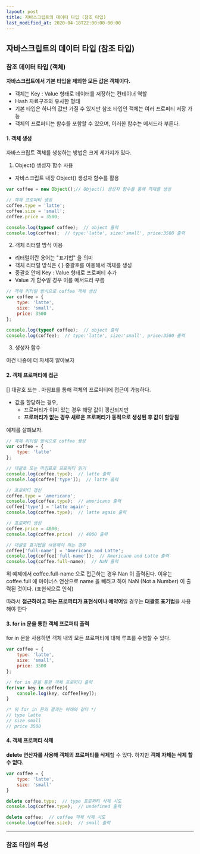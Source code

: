 ```yaml
---
layout: post
title: 자바스크립트의 데이터 타입 (참조 타입)
last_modified_at: 2020-04-18T22:00:00-00:00
---
```


## 자바스크립트의 데이터 타입 (참조 타입)

### 참조 데이터 타입 (객체)



**자바스크립트에서 기본 타입을 제외한 모든 값은 객체이다.**

- 객체는 Key : Value 형태로 데이터를 저장하는 컨테이너 역할
- Hash 자료구조와 유사한 형태
- 기본 타입은 하나의 값만 가질 수 있지만 참조 타입인 객체는 여러 프로퍼티 저장 가능
- 객체의 프로퍼티는 함수를 포함할 수 있으며,  이러한 함수는 메서드라 부른다.





#### 1. 객체 생성

자바스크립트 객체를 생성하는 방법은 크게 세가지가 있다.



1) Object() 생성자 함수 사용

- 자바스크립트 내장 Object() 생성자 함수를 활용

```javascript
var coffee = new Object();// Object() 생성자 함수를 통해 객체를 생성

// 객체 프로퍼티 생성
coffee.type = 'latte';
coffee.size = 'small';
coffee.price = 3500;

console.log(typeof coffee);  // object 출력
console.log(coffee);  // type:'latte', size:'small', price:3500 출력
```



2) 객체 리터럴 방식 이용

- 리터럴이란 용어는 "표기법" 을 의미
- 객체 리터럴 방식은 { } 중괄호를 이용해서 객체를 생성
- 중괄호 안에 Key : Value 형태로 프로퍼티 추가
- Value 가 함수일 경우 이를 메서드라 부름

```javascript
// 객체 리터럴 방식으로 coffee 객체 생성
var coffee = {
    type: 'latte',
    size: 'small',
    price: 3500
};

console.log(typeof coffee);  // object 출력
console.log(coffee);  // type:'latte', size:'small', price:3500 출력
```



3) 생성자 함수

이건 나중에 더 자세히 알아보자





#### 2. 객체 프로퍼티에 접근

[] 대괄호 또는 . 마침표를 통해 객체의 프로퍼티에 접근이 가능하다.

- 값을 할당하는 경우, 
  - 프로퍼티가 이미 있는 경우 해당 값이 갱신되지만
  - **프로퍼티가 없는 경우 새로운 프로퍼티가 동적으로 생성된 후 값이 할당됨**



예제를 살펴보자.

```javascript
// 객체 리터럴 방식으로 coffee 생성
var coffee = {
    type: 'latte'
};

// 대괄호 또는 마침표로 프로퍼티 읽기
console.log(coffee.type);  // latte 출력
console.log(coffee['type']);  // latte 출력

// 프로퍼티 갱신
coffee.type = 'americano';
console.log(coffee.type);  // americano 출력
coffee['type'] = 'latte again';
console.log(coffee.type);  // latte again 출력

// 프로퍼티 생성
coffee.price = 4000;
console.log(coffee.price)  // 4000 출력

// 대괄호 표기법을 사용해야 하는 경우
coffee['full-name'] = 'Americano and Latte';
console.log(coffee['full-name']);  // Americano and Latte 출력
console.log(coffee.full-name);  // NaN 출력
```

  위 예제에서 coffee.full-name 으로 접근하는 경우 Nan 이 출력된다.  이유는 coffee.full 에 마이너스 연산으로 name 을 빼려고 하여 NaN (Not a Number) 이 출력된 것이다.  (표현식으로 인식)

  따라서 **접근하려고 하는 프로퍼티가 표현식이나 예약어**일 경우는 **대괄호 표기법**을 사용해야 한다





#### 3. for in 문을 통한 객체 프로퍼티 출력

for in 문을 사용하면 객체 내의 모든 프로퍼티에 대해 루프를 수행할 수 있다.



```javascript
var coffee = {
    type: 'latte',
    size: 'small',
    price: 3500
};

// for in 문을 통한 객체 프로퍼티 출력
for(var key in coffee){
    console.log(key, coffee[key]);
}

/* 위 for in 문의 결과는 아래와 같다 */
// type latte
// size small
// price 3500
```





#### 4. 객체 프로퍼티 삭제

**delete 연산자를 사용해 객체의 프로퍼티를 삭제**할 수 있다.  하지만 **객체 자체는 삭제 할 수 없다**.



```javascript
var coffee = {
    type: 'latte',
    size: 'small'
}

delete coffee.type;  // type 프로퍼티 삭제 시도
console.log(coffee.type);  // undefined 출력

delete coffee;  // coffee 객체 삭제 시도
console.log(coffee.size);  // small 출력
```





***

### 참조 타입의 특성

